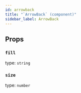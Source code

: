 ```yaml
---
id: arrowback
title: "`ArrowBack` (component)"
sidebar_label: ArrowBack
---
```



Props
-----

### `fill`

type: `string`


### `size`

type: `number`

